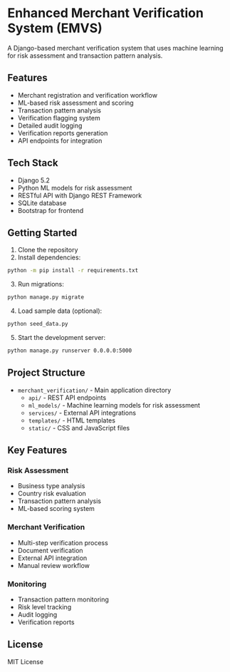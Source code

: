 
# Enhanced Merchant Verification System (EMVS)

A Django-based merchant verification system that uses machine learning for risk assessment and transaction pattern analysis.

## Features

- Merchant registration and verification workflow
- ML-based risk assessment and scoring
- Transaction pattern analysis
- Verification flagging system
- Detailed audit logging
- Verification reports generation
- API endpoints for integration

## Tech Stack

- Django 5.2
- Python ML models for risk assessment
- RESTful API with Django REST Framework
- SQLite database
- Bootstrap for frontend

## Getting Started

1. Clone the repository
2. Install dependencies:
```bash
python -m pip install -r requirements.txt
```
3. Run migrations:
```bash
python manage.py migrate
```
4. Load sample data (optional):
```bash
python seed_data.py
```
5. Start the development server:
```bash
python manage.py runserver 0.0.0.0:5000
```

## Project Structure

- `merchant_verification/` - Main application directory
  - `api/` - REST API endpoints
  - `ml_models/` - Machine learning models for risk assessment
  - `services/` - External API integrations
  - `templates/` - HTML templates
  - `static/` - CSS and JavaScript files

## Key Features

### Risk Assessment
- Business type analysis 
- Country risk evaluation
- Transaction pattern analysis
- ML-based scoring system

### Merchant Verification
- Multi-step verification process
- Document verification
- External API integration
- Manual review workflow

### Monitoring
- Transaction pattern monitoring
- Risk level tracking
- Audit logging
- Verification reports

## License

MIT License
